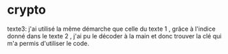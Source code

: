 # crypto
texte3: j'ai utilisé la même démarche que celle du texte 1 , grâce à l'indice donné dans le texte 2 , j'ai pu le décoder à la main et donc trouver la clé qui m'a permis d'utiliser le code.  
